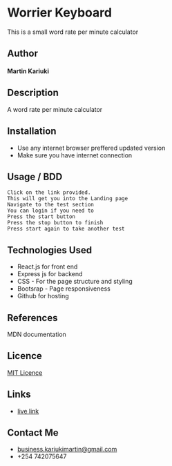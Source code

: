 # Worrier Keyboard

This is a small word rate per minute calculator

## Author

#### Martin Kariuki

## Description
A word rate per minute calculator


## Installation

* Use any internet browser preffered updated version
* Make sure you have internet connection

## Usage / BDD

```
Click on the link provided.
This will get you into the Landing page
Navigate to the test section
You can login if you need to
Press the start button 
Press the stop button to finish
Press start again to take another test
```

## Technologies Used
* React.js for front end
* Express js for backend
* CSS - For the page structure and styling
* Bootsrap - Page responsiveness
* Github for hosting

## References
MDN documentation

## Licence
[MIT Licence](LICENCE)

## Links

* [live link](https://emkayint.github.io/refactored-systems/)

## Contact Me
 * business.kariukimartin@gmail.com
 * +254 742075647


